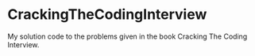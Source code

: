 # CrackingTheCodingInterview
My solution code to the problems given in the book Cracking The Coding Interview.  
